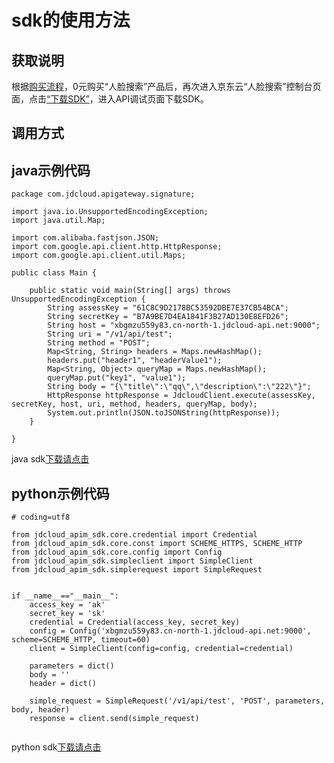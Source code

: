 # **sdk的使用方法**

## 获取说明 
根据[购买流程](../Pricing/Purchase-Process.md)，0元购买“人脸搜索”产品后，再次进入京东云“人脸搜索”控制台页面，点击[“下载SDK”](https://jdai.oss.cn-north-1.jcloudcs.com/aisdk/sdk/java.zip)，进入API调试页面下载SDK。

## 调用方式

## java示例代码
```$xslt
package com.jdcloud.apigateway.signature;

import java.io.UnsupportedEncodingException;
import java.util.Map;

import com.alibaba.fastjson.JSON;
import com.google.api.client.http.HttpResponse;
import com.google.api.client.util.Maps;

public class Main {

    public static void main(String[] args) throws UnsupportedEncodingException {
        String assessKey = "61C8C9D2178BC53592DBE7E37CB54BCA";
        String secretKey = "B7A9BE7D4EA1841F3B27AD130E8EFD26";
        String host = "xbgmzu559y83.cn-north-1.jdcloud-api.net:9000";
        String uri = "/v1/api/test";
        String method = "POST";
        Map<String, String> headers = Maps.newHashMap();
        headers.put("header1", "headerValue1");
        Map<String, Object> queryMap = Maps.newHashMap();
        queryMap.put("key1", "value1");
        String body = "{\"title\":\"qq\",\"description\":\"222\"}";
        HttpResponse httpResponse = JdcloudClient.execute(assessKey, secretKey, host, uri, method, headers, queryMap, body);
        System.out.println(JSON.toJSONString(httpResponse));
    }

}

```
java sdk[下载请点击](https://jdai.oss.cn-north-1.jcloudcs.com/aisdk/sdk/java.zip)


## python示例代码
```$xslt
# coding=utf8

from jdcloud_apim_sdk.core.credential import Credential
from jdcloud_apim_sdk.core.const import SCHEME_HTTPS, SCHEME_HTTP
from jdcloud_apim_sdk.core.config import Config
from jdcloud_apim_sdk.simpleclient import SimpleClient
from jdcloud_apim_sdk.simplerequest import SimpleRequest


if __name__=="__main__":
    access_key = 'ak'
    secret_key = 'sk'
    credential = Credential(access_key, secret_key)
    config = Config('xbgmzu559y83.cn-north-1.jdcloud-api.net:9000', scheme=SCHEME_HTTP, timeout=60)
    client = SimpleClient(config=config, credential=credential)

    parameters = dict()
    body = ''
    header = dict()

    simple_request = SimpleRequest('/v1/api/test', 'POST', parameters, body, header)
    response = client.send(simple_request)
    
```
python sdk[下载请点击](https://jdai.oss.cn-north-1.jcloudcs.com/aisdk/sdk/Python.zip)
